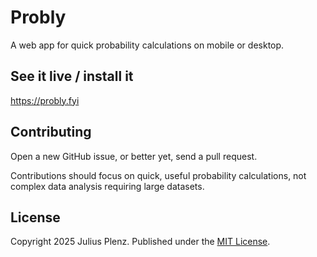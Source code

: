 # Probly

A web app for quick probability calculations on mobile or desktop.

## See it live / install it

https://probly.fyi

## Contributing

Open a new GitHub issue, or better yet, send a pull request.

Contributions should focus on quick, useful probability calculations, not
complex data analysis requiring large datasets.

## License

Copyright 2025 Julius Plenz. Published under the [MIT License](https://opensource.org/license/mit).